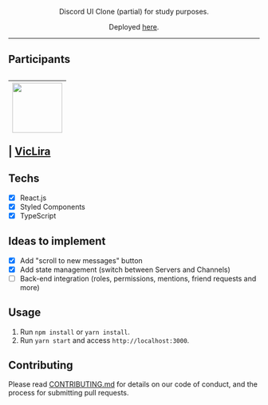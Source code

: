 <p align="center"> Discord UI Clone (partial) for study purposes.</p>
<p align="center">Deployed <a href="https://uiclone-discord.netlify.app//">here</a>.</p>

<hr>

<p align="center">
<h2>Participants <h2>

| [<img src="https://user-images.githubusercontent.com/70662154/153310032-0009e1bc-f99d-4829-8e06-8d8c58271504.jpg" width="100px;"/>](https://github.com/vicLira) |
| :------------------------------------------------------------------------------------------------------------------------: |

</p>
  
| [VicLira](https://github.com/viclira)

## Techs

- [x] React.js
- [x] Styled Components
- [x] TypeScript

## Ideas to implement

- [x] Add "scroll to new messages" button </ins> 
- [x] Add state management (switch between Servers and Channels) </ins> 
- [ ] Back-end integration (roles, permissions, mentions, friend requests and more)

## Usage

1. Run `npm install` or `yarn install`.<br />
2. Run `yarn start` and access `http://localhost:3000`.<br />

## Contributing

Please read [CONTRIBUTING.md](CONTRIBUTING.md) for details on our code of conduct, and the process for submitting pull requests.
